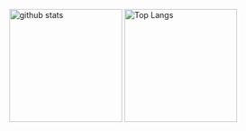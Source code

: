 <p align="left"> 
  <img alt="github stats" height="200px" src="https://github-readme-stats.vercel.app/api?username=kuroro-31&include_all_commits=true&count_private=true&theme=vue-dark&show_icons=ture" />
  <img alt="Top Langs" height="200px" src="https://github-readme-stats.vercel.app/api/top-langs/?username=kuroro-31&include_all_commits=true&count_private=true&layout=compact&show_icons=true&theme=vue-dark" />
</p>
